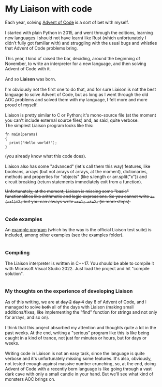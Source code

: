 # My Liaison with code

Each year, solving [Advent of Code](https://adventofcode.com/) is a sort of bet with myself. <br/><br/>
I started with plain Python in 2015, and went through the editions, learning new languages I should not have learnt like Rust (which unfortunately I didn't fully got familiar with) and struggling with the usual bugs and whistles that Advent of Code problems bring.<br/>
<br/>
This year, I kind of raised the bar, deciding, around the beginning of November, to write an interpreter for a new language, and then solving Advent of Code with it.<br/>
<br/>And so <b>Liaison</b> was born.<br/>
<br/>
I'm obviously not the first one to do that, and for sure Liaison is not the best language to solve Advent of Code, but as long as I went through the old AOC problems and solved them with my language, I felt more and more proud of myself.
<br/><br/>
Liaison is pretty similar to C or Python; it's mono-source file (at the moment you can't include external source files) and, as said, quite verbose.<br/>
The simplest Liaison program looks like this:
<br/>

```<br/>
fn main(params)
{
  print("Hello world!");
}
```

(you already know what this code does).<br/>
<br/>
Liaison also has some "advanced" (let's call them this way) features, like booleans, arrays (but not arrays of arrays, at the moment), dictionaries, methods and properties for "objects" (like s.length or arr.split("x")) and circuit breaking (return statements immediately exit from a function).<br/>

~~Unfortunately, at the moment, Liaison is missing some "basic" functionalities like arithmetic and logic expressions. So you cannot write ```a=(a+1)*2;``` but you can always write ```a+=1; a*=2;``` (in more steps).~~
<br/><br/>

### Code examples
An [example program](https://github.com/friol/liaison/blob/master/examples/test.lia) (which by the way is the official Liaison test suite) is included, among other examples (see the examples folder).<br/>
<br/>

### Compiling
The Liaison interpreter is written in C++17. You should be able to compile it with Microsoft Visual Studio 2022. Just load the project and hit "compile solution".
<br/><br/>
### My thoughts on the experience of developing Liaison
As of this writing, we are at ~~day 2~~ ~~day 4~~ day 8 of Advent of Code, and I managed to solve ~~both~~ all of the days with Liaison (making small additions/fixes, like implementing the "find" function for strings and not only for arrays, and so on).<br/><br/>
I think that this project absorbed my attention and thoughts quite a lot in the past weeks. At the end, writing a "serious" program like this is like being caught in a kind of trance, not just for minutes or hours, but for days or weeks.
<br/><br/>
Writing code in Liaison is not an easy task, since the language is quite verbose and it's unfortunately missing some features. It's also, obviously, not tested enough against massive number crunching, so, at the end, doing Advent of Code with a recently born language is like going through a vast dark cave with only a small candle in your hand. But we'll see what kind of monsters AOC brings on.
